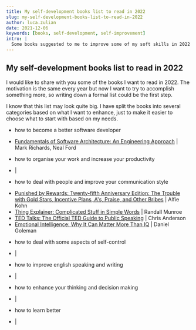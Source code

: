 ```yaml
---
title: My self-development books list to read in 2022
slug: my-self-development-books-list-to-read-in-2022
author: luca.zulian
date: 2021-12-06
keywords: [books, self-development, self-improvement]
intro: |
  Some books suggested to me to improve some of my soft skills in 2022
---
```



## My self-development books list to read in 2022


I would like to share with you some of the books I want to read in 2022. The motivation is the same every year but now I want to try to accomplish something more, so writing down a formal list could be the first step.

I know that this list may look quite big. I have split the books into several categories based on what I want to enhance, just to make it easier to choose what to start with based on my needs.


- how to become a better software developer

* [Fundamentals of Software Architecture: An Engineering Approach](https://amzn.to/3y94oSR) | Mark Richards, Neal Ford


- how to organise your work and increase your productivity

* []() |


- how to deal with people and improve your communication style

* [Punished by Rewards: Twenty-fifth Anniversary Edition: The Trouble with Gold Stars, Incentive Plans, A's, Praise, and Other Bribes](https://amzn.to/3GraaSV) | Alfie Kohn
* [Thing Explainer: Complicated Stuff in Simple Words](https://amzn.to/3IzPF8k) | Randall Munroe
* [TED Talks: The Official TED Guide to Public Speaking](https://amzn.to/3rNQ6WD) | Chris Anderson
* [Emotional Intelligence: Why It Can Matter More Than IQ](https://amzn.to/33cbeMd) | Daniel Goleman

- how to deal with some aspects of self-control

* []() |


- how to improve english speaking and writing

* []() |


- how to enhance your thinking and decision making

* []() |


- how to learn better

* []() |

